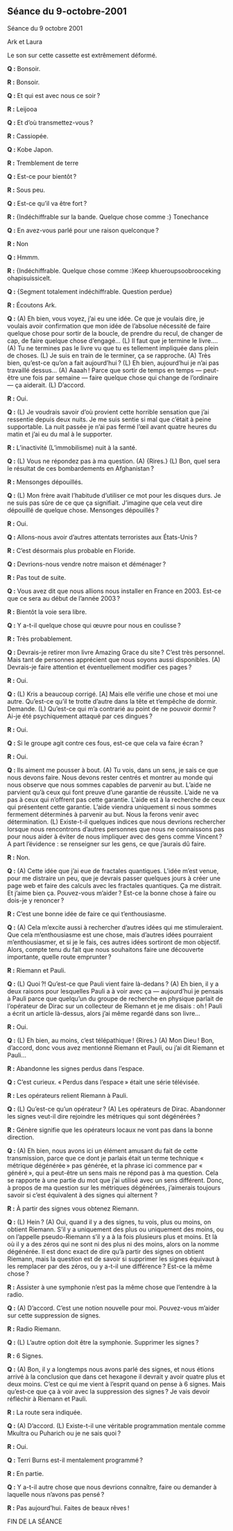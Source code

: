 ## Séance du 9-octobre-2001
Séance du 9 octobre 2001

Ark et Laura

Le son sur cette cassette est extrêmement déformé.

**Q :** Bonsoir.

**R :** Bonsoir.

**Q :** Et qui est avec nous ce soir ?

**R :** Leijooa

**Q :** Et d’où transmettez-vous ?

**R :** Cassiopée.

**Q :** Kobe Japon. 

**R :** Tremblement de terre

**Q :** Est-ce pour bientôt ?

**R :** Sous peu.

**Q :** Est-ce qu’il va être fort ?

**R :** {Indéchiffrable sur la bande. Quelque chose comme :} Tonechance

**Q :** En avez-vous parlé pour une raison quelconque ?

**R :** Non

**Q :** Hmmm.

**R :** {Indéchiffrable. Quelque chose comme :}Keep khueroupsoobrooceking ohapisuissicelt.

**Q :** {Segment totalement indéchiffrable. Question perdue}

**R :** Écoutons Ark.

**Q :** (A) Eh bien, vous voyez, j’ai eu une idée. Ce que je voulais dire, je voulais avoir confirmation que mon idée de l’absolue nécessité de faire quelque chose pour sortir de la boucle, de prendre du recul, de changer de cap, de faire quelque chose d’engagé… (L) Il faut que je termine le livre.... (A) Tu ne termines pas le livre vu que tu es tellement impliquée dans plein de choses. (L) Je suis en train de le terminer, ça se rapproche. (A) Très bien, qu’est-ce qu’on a fait aujourd’hui ? (L) Eh bien, aujourd’hui je n’ai pas travaillé dessus… (A) Aaaah ! Parce que sortir de temps en temps — peut-être une fois par semaine — faire quelque chose qui change de l’ordinaire — ça aiderait. (L) D’accord.

**R :** Oui.

**Q :** (L) Je voudrais savoir d’où provient cette horrible sensation que j’ai ressentie depuis deux nuits. Je me suis sentie si mal que c’était à peine supportable. La nuit passée je n’ai pas fermé l’œil avant quatre heures du matin et j’ai eu du mal à le supporter.

**R :** L’inactivité (L’immobilisme) nuit à la santé.

**Q :** (L) Vous ne répondez pas à ma question. (A) {Rires.} (L) Bon, quel sera le résultat de ces bombardements en Afghanistan ?

**R :** Mensonges dépouillés.

**Q :** (L) Mon frère avait l’habitude d’utiliser ce mot pour les disques durs. Je ne suis pas sûre de ce que ça signifiait. J’imagine que cela veut dire dépouillé de quelque chose. Mensonges dépouillés ?

**R :** Oui.

**Q :** Allons-nous avoir d’autres attentats terroristes aux États-Unis ?

**R :** C’est désormais plus probable en Floride.

**Q :** Devrions-nous vendre notre maison et déménager ?

**R :** Pas tout de suite.

**Q :** Vous avez dit que nous allions nous installer en France en 2003. Est-ce que ce sera au début de l’année 2003 ?

**R :** Bientôt la voie sera libre.

**Q :** Y a-t-il quelque chose qui œuvre pour nous en coulisse ?

**R :** Très probablement.

**Q :** Devrais-je retirer mon livre Amazing Grace du site ? C’est très personnel. Mais tant de personnes apprécient que nous soyons aussi disponibles. (A) Devrais-je faire attention et éventuellement modifier ces pages ?

**R :** Oui.

**Q :** (L) Kris a beaucoup corrigé. [A] Mais elle vérifie une chose et moi une autre. Qu’est-ce qu’il te trotte d’autre dans la tête et t’empêche de dormir. Demande. (L) Qu’est-ce qui m’a contrarié au point de ne pouvoir dormir ? Ai-je été psychiquement attaqué par ces dingues ?

**R :** Oui.

**Q :** Si le groupe agit contre ces fous, est-ce que cela va faire écran ?

**R :** Oui.

**Q :** Ils aiment me pousser à bout. (A) Tu vois, dans un sens, je sais ce que nous devons faire. Nous devons rester centrés et montrer au monde qui nous observe que nous sommes capables de parvenir au but. L’aide ne parvient qu’à ceux qui font preuve d’une garantie de réussite. L’aide ne va pas à ceux qui n’offrent pas cette garantie. L’aide est à la recherche de ceux qui présentent cette garantie. L’aide viendra uniquement si nous sommes fermement déterminés à parvenir au but. Nous la ferons venir avec détermination. (L) Existe-t-il quelques indices que nous devrions rechercher lorsque nous rencontrons d’autres personnes que nous ne connaissons pas pour nous aider à éviter de nous impliquer avec des gens comme Vincent ? A part l’évidence : se renseigner sur les gens, ce que j’aurais dû faire.

**R :** Non.

**Q :** (A) Cette idée que j’ai eue de fractales quantiques. L’idée m’est venue, pour me distraire un peu, que je devrais passer quelques jours à créer une page web et faire des calculs avec les fractales quantiques. Ça me distrait. Et j’aime bien ça. Pouvez-vous m’aider ? Est-ce la bonne chose à faire ou dois-je y renoncer ?

**R :** C’est une bonne idée de faire ce qui t’enthousiasme.

**Q :** (A) Cela m’excite aussi à rechercher d’autres idées qui me stimuleraient. Que cela m’enthousiasme est une chose, mais d’autres idées pourraient m’enthousiasmer, et si je le fais, ces autres idées sortiront de mon objectif. Alors, compte tenu du fait que nous souhaitons faire une découverte importante, quelle route emprunter ?

**R :** Riemann et Pauli.

**Q :** (L) Quoi ?! Qu’est-ce que Pauli vient faire là-dedans ? (A) Eh bien, il y a deux raisons pour lesquelles Pauli a à voir avec ça — aujourd’hui je pensais à Pauli parce que quelqu’un du groupe de recherche en physique parlait de l’opérateur de Dirac sur un collecteur de Riemann et je me disais : oh ! Pauli a écrit un article là-dessus, alors j’ai même regardé dans son livre…

**R :** Oui.

**Q :** (L) Eh bien, au moins, c’est télépathique ! {Rires.} (A) Mon Dieu ! Bon, d’accord, donc vous avez mentionné Riemann et Pauli, ou j’ai dit Riemann et Pauli…

**R :** Abandonne les signes perdus dans l’espace.

**Q :** C’est curieux. « Perdus dans l’espace » était une série télévisée.

**R :** Les opérateurs relient Riemann à Pauli.

**Q :** (L) Qu’est-ce qu’un opérateur ? (A) Les opérateurs de Dirac. Abandonner les signes veut-il dire rejoindre les métriques qui sont dégénérées ?

**R :** Génère signifie que les opérateurs locaux ne vont pas dans la bonne direction.

**Q :** (A) Eh bien, nous avons ici un élément amusant du fait de cette transmission, parce que ce dont je parlais était un terme technique « métrique dégénérée » pas générée, et la phrase ici commence par « généré », qui a peut-être un sens mais ne répond pas à ma question. Cela se rapporte à une partie du mot que j’ai utilisé avec un sens différent. Donc, à propos de ma question sur les métriques dégénérées, j’aimerais toujours savoir si c’est équivalent à des signes qui alternent ?

**R :** À partir des signes vous obtenez Riemann.

**Q :** (L) Hein ? (A) Oui, quand il y a des signes, tu vois, plus ou moins, on obtient Riemann. S’il y a uniquement des plus ou uniquement des moins, ou on l’appelle pseudo-Riemann s’il y a à la fois plusieurs plus et moins. Et là où il y a des zéros qui ne sont ni des plus ni des moins, alors on la nomme dégénérée. Il est donc exact de dire qu’à partir des signes on obtient Riemann, mais la question est de savoir si supprimer les signes équivaut à les remplacer par des zéros, ou y a-t-il une différence ? Est-ce la même chose ?

**R :** Assister à une symphonie n’est pas la même chose que l’entendre à la radio.

**Q :** (A) D’accord. C’est une notion nouvelle pour moi. Pouvez-vous m’aider sur cette suppression de signes.

**R :** Radio Riemann.

**Q :** (L) L’autre option doit être la symphonie. Supprimer les signes ?

**R :** 6 Signes.

**Q :** (A) Bon, il y a longtemps nous avons parlé des signes, et nous étions arrivé à la conclusion que dans cet hexagone il devrait y avoir quatre plus et deux moins. C’est ce qui me vient à l’esprit quand on pense à 6 signes. Mais qu’est-ce que ça à voir avec la suppression des signes ? Je vais devoir réfléchir à Riemann et Pauli.

**R :** La route sera indiquée.

**Q :** (A) D’accord. (L) Existe-t-il une véritable programmation mentale comme Mkultra ou Puharich ou je ne sais quoi ?

**R :** Oui.

**Q :** Terri Burns est-il mentalement programmé ?

**R :** En partie.

**Q :** Y a-t-il autre chose que nous devrions connaître, faire ou demander à laquelle nous n’avons pas pensé ?

**R :** Pas aujourd’hui. Faites de beaux rêves !

FIN DE LA SÉANCE